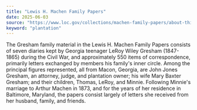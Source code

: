 ```yaml
---
title: "Lewis H. Machen Family Papers"
date: 2025-06-03
source: "https://www.loc.gov/collections/machen-family-papers/about-this-collection/"
keyword: "plantation"
---
```


The Gresham family material in the Lewis H. Machen Family Papers consists of seven diaries kept by Georgia teenager LeRoy Wiley Gresham (1847-1865) during the Civil War, and approximately 550 items of correspondence, primarily letters exchanged by members his family's inner circle. Among the principal figures represented, all from Macon, Georgia, are John Jones Gresham, an attorney, judge, and plantation owner; his wife Mary Baxter Gresham; and their children, Thomas, LeRoy, and Minnie. Following Minnie's marriage to Arthur Machen in 1873, and for the years of her residence in Baltimore, Maryland, the papers consist largely of letters she received from her husband, family, and friends.

